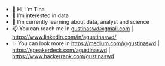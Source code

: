 - 👋 Hi, I’m Tina
- 👀 I’m interested in data
- 🌱 I’m currently learning about data, analyst and science
- 📫 You can reach me in gustinaswd@gmail.com | https://www.linkedin.com/in/agustinaswd/
- ✨ You can look more in https://medium.com/@gustinaswd | https://speakerdeck.com/agustinaswd | https://www.hackerrank.com/gustinaswd

<!---
agustinaswd/agustinaswd is a ✨ special ✨ repository because its `README.md` (this file) appears on your GitHub profile.
You can click the Preview link to take a look at your changes.
--->
